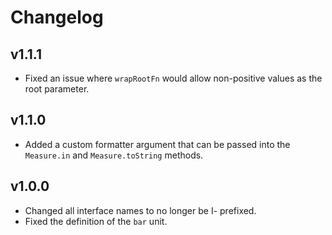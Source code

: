 # Changelog

## v1.1.1

- Fixed an issue where `wrapRootFn` would allow non-positive values as the root parameter.

## v1.1.0

- Added a custom formatter argument that can be passed into the `Measure.in` and `Measure.toString` methods.

## v1.0.0

- Changed all interface names to no longer be I- prefixed.
- Fixed the definition of the `bar` unit.